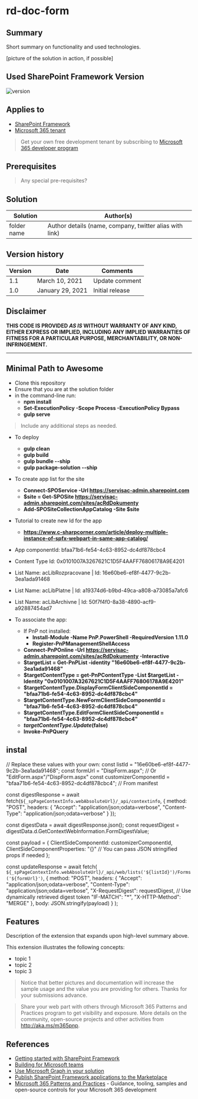 # rd-doc-form

## Summary

Short summary on functionality and used technologies.

[picture of the solution in action, if possible]

## Used SharePoint Framework Version

![version](https://img.shields.io/badge/version-1.20.0-green.svg)

## Applies to

- [SharePoint Framework](https://aka.ms/spfx)
- [Microsoft 365 tenant](https://docs.microsoft.com/en-us/sharepoint/dev/spfx/set-up-your-developer-tenant)

> Get your own free development tenant by subscribing to [Microsoft 365 developer program](http://aka.ms/o365devprogram)

## Prerequisites

> Any special pre-requisites?

## Solution

| Solution    | Author(s)                                               |
| ----------- | ------------------------------------------------------- |
| folder name | Author details (name, company, twitter alias with link) |

## Version history

| Version | Date             | Comments        |
| ------- | ---------------- | --------------- |
| 1.1     | March 10, 2021   | Update comment  |
| 1.0     | January 29, 2021 | Initial release |

## Disclaimer

**THIS CODE IS PROVIDED _AS IS_ WITHOUT WARRANTY OF ANY KIND, EITHER EXPRESS OR IMPLIED, INCLUDING ANY IMPLIED WARRANTIES OF FITNESS FOR A PARTICULAR PURPOSE, MERCHANTABILITY, OR NON-INFRINGEMENT.**

---

## Minimal Path to Awesome

- Clone this repository
- Ensure that you are at the solution folder
- in the command-line run:
  - **npm install**
  - **Set-ExecutionPolicy -Scope Process -ExecutionPolicy Bypass**
  - **gulp serve**

> Include any additional steps as needed.

- To deploy
  - **gulp clean**
  - **gulp build**
  - **gulp bundle --ship**
  - **gulp package-solution --ship**

- To create app list for the site
  - **Connect-SPOService -Url https://servisac-admin.sharepoint.com**
  - **$site = Get-SPOSite https://servisac-admin.sharepoint.com/sites/acRdDokumenty**
  - **Add-SPOSiteCollectionAppCatalog -Site $site**

- Tutorial to create new Id for the app
  - **https://www.c-sharpcorner.com/article/deploy-multiple-instance-of-spfx-webpart-in-same-app-catalog/**

- App componentId: bfaa71b6-fe54-4c63-8952-dc4df878cbc4

- Content Type Id: 0x0101007A3267621C1D5F4AAFF76806178A9E4201
- List Name: acLibRozpracovane | Id: 16e60be6-ef8f-4477-9c2b-3ea1ada91468
- List Name: acLibPlatne | Id: a19374d6-b9bd-49ca-a808-a73085a7afc6
- List Name: acLibArchivne | Id: 50f7f4f0-8a38-4890-acf9-a92887454ad7

- To associate the app:
  - If PnP not installed:
    - **Install-Module -Name PnP.PowerShell -RequiredVersion 1.11.0**
    - **Register-PnPManagementShellAccess**
  - **Connect-PnPOnline -Url https://servisac-admin.sharepoint.com/sites/acRdDokumenty -Interactive**
  - **$targetList = Get-PnPList -identity "16e60be6-ef8f-4477-9c2b-3ea1ada91468"**
  - **$targetContentType = get-PnPContentType -List $targetList -Identity "0x0101007A3267621C1D5F4AAFF76806178A9E4201"**
  - **$targetContentType.DisplayFormClientSideComponentId = "bfaa71b6-fe54-4c63-8952-dc4df878cbc4"**
  - **$targetContentType.NewFormClientSideComponentId = "bfaa71b6-fe54-4c63-8952-dc4df878cbc4"**
  - **$targetContentType.EditFormClientSideComponentId = "bfaa71b6-fe54-4c63-8952-dc4df878cbc4"**
  - **$targetContentType.Update($false)**
  - **Invoke-PnPQuery**

## instal

// Replace these values with your own:
const listId = "16e60be6-ef8f-4477-9c2b-3ea1ada91468"; 
const formUrl = "DispForm.aspx"; // Or "EditForm.aspx"/"DispForm.aspx"
const customizerComponentId = "bfaa71b6-fe54-4c63-8952-dc4df878cbc4"; // From manifest

const digestResponse = await fetch(`${_spPageContextInfo.webAbsoluteUrl}/_api/contextinfo`, {
  method: "POST",
  headers: {
    "Accept": "application/json;odata=verbose",
    "Content-Type": "application/json;odata=verbose"
  }
});

const digestData = await digestResponse.json();
const requestDigest = digestData.d.GetContextWebInformation.FormDigestValue;

const payload = {
  ClientSideComponentId: customizerComponentId,
  ClientSideComponentProperties: "{}" // You can pass JSON stringified props if needed
};

const updateResponse = await fetch(
  `${_spPageContextInfo.webAbsoluteUrl}/_api/web/lists('${listId}')/Forms('${formUrl}')`, 
  {
    method: "POST",
    headers: {
      "Accept": "application/json;odata=verbose",
      "Content-Type": "application/json;odata=verbose",
      "X-RequestDigest": requestDigest, // Use dynamically retrieved digest token
      "IF-MATCH": "*",
      "X-HTTP-Method": "MERGE"
    },
    body: JSON.stringify(payload)
  }
);


## Features

Description of the extension that expands upon high-level summary above.

This extension illustrates the following concepts:

- topic 1
- topic 2
- topic 3

> Notice that better pictures and documentation will increase the sample usage and the value you are providing for others. Thanks for your submissions advance.

> Share your web part with others through Microsoft 365 Patterns and Practices program to get visibility and exposure. More details on the community, open-source projects and other activities from http://aka.ms/m365pnp.

## References

- [Getting started with SharePoint Framework](https://docs.microsoft.com/en-us/sharepoint/dev/spfx/set-up-your-developer-tenant)
- [Building for Microsoft teams](https://docs.microsoft.com/en-us/sharepoint/dev/spfx/build-for-teams-overview)
- [Use Microsoft Graph in your solution](https://docs.microsoft.com/en-us/sharepoint/dev/spfx/web-parts/get-started/using-microsoft-graph-apis)
- [Publish SharePoint Framework applications to the Marketplace](https://docs.microsoft.com/en-us/sharepoint/dev/spfx/publish-to-marketplace-overview)
- [Microsoft 365 Patterns and Practices](https://aka.ms/m365pnp) - Guidance, tooling, samples and open-source controls for your Microsoft 365 development
